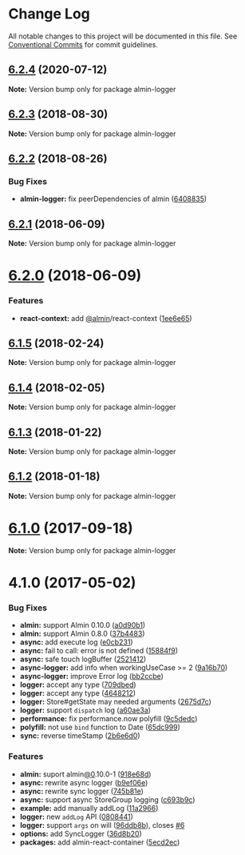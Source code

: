 # Change Log

All notable changes to this project will be documented in this file.
See [Conventional Commits](https://conventionalcommits.org) for commit guidelines.

## [6.2.4](https://github.com/almin/almin/compare/almin-logger@6.2.3...almin-logger@6.2.4) (2020-07-12)

**Note:** Version bump only for package almin-logger





<a name="6.2.3"></a>
## [6.2.3](https://github.com/almin/almin/compare/almin-logger@6.2.2...almin-logger@6.2.3) (2018-08-30)

**Note:** Version bump only for package almin-logger





<a name="6.2.2"></a>
## [6.2.2](https://github.com/almin/almin/compare/almin-logger@6.2.1...almin-logger@6.2.2) (2018-08-26)


### Bug Fixes

* **almin-logger:** fix peerDependencies of almin ([6408835](https://github.com/almin/almin/commit/6408835))





<a name="6.2.1"></a>
## [6.2.1](https://github.com/almin/almin/compare/almin-logger@6.2.0...almin-logger@6.2.1) (2018-06-09)




**Note:** Version bump only for package almin-logger

<a name="6.2.0"></a>
# [6.2.0](https://github.com/almin/almin/compare/almin-logger@6.1.5...almin-logger@6.2.0) (2018-06-09)


### Features

* **react-context:** add [@almin](https://github.com/almin)/react-context ([1ee6e65](https://github.com/almin/almin/commit/1ee6e65))




<a name="6.1.5"></a>
## [6.1.5](https://github.com/almin/almin/compare/almin-logger@6.1.4...almin-logger@6.1.5) (2018-02-24)




**Note:** Version bump only for package almin-logger

<a name="6.1.4"></a>
## [6.1.4](https://github.com/almin/almin/compare/almin-logger@6.1.3...almin-logger@6.1.4) (2018-02-05)




**Note:** Version bump only for package almin-logger

<a name="6.1.3"></a>
## [6.1.3](https://github.com/almin/almin/compare/almin-logger@6.1.2...almin-logger@6.1.3) (2018-01-22)




**Note:** Version bump only for package almin-logger

<a name="6.1.2"></a>
## [6.1.2](https://github.com/almin/almin/compare/almin-logger@6.1.1...almin-logger@6.1.2) (2018-01-18)




**Note:** Version bump only for package almin-logger

<a name="6.1.0"></a>
# [6.1.0](https://github.com/almin/almin/compare/almin-logger@6.0.0...almin-logger@6.1.0) (2017-09-18)




**Note:** Version bump only for package almin-logger

<a name="4.1.0"></a>
# 4.1.0 (2017-05-02)


### Bug Fixes

* **almin:** support Almin 0.10.0 ([a0d90b1](https://github.com/almin/almin/commit/a0d90b1))
* **almin:** support Almin 0.8.0 ([37b4483](https://github.com/almin/almin/commit/37b4483))
* **async:** add execute log ([e0cb231](https://github.com/almin/almin/commit/e0cb231))
* **async:** fail to call: error is not defined ([15884f9](https://github.com/almin/almin/commit/15884f9))
* **async:** safe touch logBuffer ([2521412](https://github.com/almin/almin/commit/2521412))
* **async-logger:** add info when workingUseCase >= 2 ([9a16b70](https://github.com/almin/almin/commit/9a16b70))
* **async-logger:** improve Error log ([bb2ccbe](https://github.com/almin/almin/commit/bb2ccbe))
* **logger:** accept any type ([709dbed](https://github.com/almin/almin/commit/709dbed))
* **logger:** accept any type ([4648212](https://github.com/almin/almin/commit/4648212))
* **logger:** Store#getState may needed arguments ([2675d7c](https://github.com/almin/almin/commit/2675d7c))
* **logger:** support `dispatch` log ([a60ae3a](https://github.com/almin/almin/commit/a60ae3a))
* **performance:** fix performance.now polyfill ([9c5dedc](https://github.com/almin/almin/commit/9c5dedc))
* **polyfill:** not use `bind` function to Date ([65dc999](https://github.com/almin/almin/commit/65dc999))
* **sync:** reverse timeStamp ([2b6e6d0](https://github.com/almin/almin/commit/2b6e6d0))


### Features

* **almin:** suport almin[@0](https://github.com/0).10.0-1 ([918e68d](https://github.com/almin/almin/commit/918e68d))
* **async:** rewrite async logger ([b9ef06e](https://github.com/almin/almin/commit/b9ef06e))
* **async:** rewrite sync logger ([745b81e](https://github.com/almin/almin/commit/745b81e))
* **async:** support async StoreGroup logging ([c693b9c](https://github.com/almin/almin/commit/c693b9c))
* **example:** add manually addLog ([11a2966](https://github.com/almin/almin/commit/11a2966))
* **logger:** new `addLog` API ([0808441](https://github.com/almin/almin/commit/0808441))
* **logger:** support `args` on will ([96ddb8b](https://github.com/almin/almin/commit/96ddb8b)), closes [#6](https://github.com/almin/almin/issues/6)
* **options:** add SyncLogger ([36d8b20](https://github.com/almin/almin/commit/36d8b20))
* **packages:** add almin-react-container ([5ecd2ec](https://github.com/almin/almin/commit/5ecd2ec))
